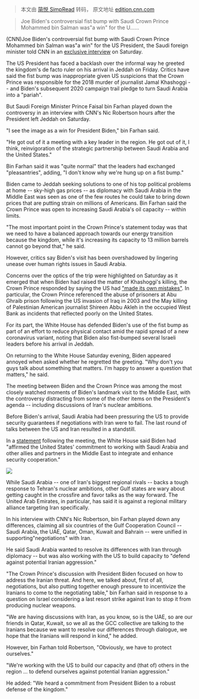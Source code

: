 > 本文由 [简悦 SimpRead](http://ksria.com/simpread/) 转码， 原文地址 [edition.cnn.com](https://edition.cnn.com/2022/07/17/middleeast/fist-bump-mbs-biden-saudi-foreign-minister-exclusive-interview-intl-hnk/index.html)

> Joe Biden's controversial fist bump with Saudi Crown Prince Mohammed bin Salman was"a win" for the U......

(CNN)Joe Biden's controversial fist bump with Saudi Crown Prince Mohammed bin Salman was"a win" for the US President, the Saudi foreign minister told CNN in an [exclusive interview](https://www.cnn.com/videos/world/2022/07/17/saudi-arabia-biden-fist-bump-robertson-sot-intv-vpx.cnn) on Saturday.

The US President has faced a backlash over the informal way he greeted the kingdom's de facto ruler on his arrival in Jeddah on Friday. Critics have said the fist bump was inappropriate given US suspicions that the Crown Prince was responsible for the 2018 murder of journalist Jamal Khashoggi -- and Biden's subsequent 2020 campaign trail pledge to turn Saudi Arabia into a "pariah".

But Saudi Foreign Minister Prince Faisal bin Farhan played down the controversy in an interview with CNN's Nic Robertson hours after the President left Jeddah on Saturday.

"I see the image as a win for President Biden," bin Farhan said.

"He got out of it a meeting with a key leader in the region. He got out of it, I think, reinvigoration of the strategic partnership between Saudi Arabia and the United States."

Bin Farhan said it was "quite normal" that the leaders had exchanged "pleasantries", adding, "I don't know why we're hung up on a fist bump."

Biden came to Jeddah seeking solutions to one of his top political problems at home -- sky-high gas prices -- as diplomacy with Saudi Arabia in the Middle East was seen as one of the few routes he could take to bring down prices that are putting strain on millions of Americans. Bin Farhan said the Crown Prince was open to increasing Saudi Arabia's oil capacity -- within limits.

"The most important point in the Crown Prince's statement today was that we need to have a balanced approach towards our energy transition because the kingdom, while it's increasing its capacity to 13 million barrels cannot go beyond that," he said.

However, critics say Biden's visit has been overshadowed by lingering unease over human rights issues in Saudi Arabia.

Concerns over the optics of the trip were highlighted on Saturday as it emerged that when Biden had raised the matter of Khashoggi's killing, the Crown Prince responded by saying the US had ["made its own mistakes"](https://www.cnn.com/2022/07/16/middleeast/biden-mbs-khashoggi-abu-akleh-intl/index.html). In particular, the Crown Prince referenced the abuse of prisoners at Abu Ghraib prison following the US invasion of Iraq in 2003 and the May killing of Palestinian American journalist Shireen Abbu Akleh in the occupied West Bank as incidents that reflected poorly on the United States.

For its part, the White House has defended Biden's use of the fist bump as part of an effort to reduce physical contact amid the rapid spread of a new coronavirus variant, noting that Biden also fist-bumped several Israeli leaders before his arrival in Jeddah.

On returning to the White House Saturday evening, Biden appeared annoyed when asked whether he regretted the greeting. "Why don't you guys talk about something that matters. I'm happy to answer a question that matters," he said.

The meeting between Biden and the Crown Prince was among the most closely watched moments of Biden's landmark visit to the Middle East, with the controversy distracting from some of the other items on the President's agenda -- including discussions of Iran's nuclear ambitions.

Before Biden's arrival, Saudi Arabia had been pressuring the US to provide security guarantees if negotiations with Iran were to fail. The last round of talks between the US and Iran resulted in a standstill.

In a [statement](https://www.whitehouse.gov/briefing-room/statements-releases/2022/07/15/fact-sheet-results-of-bilateral-meeting-between-the-united-states-and-the-kingdom-of-saudi-arabia/) following the meeting, the White House said Biden had "affirmed the United States' commitment to working with Saudi Arabia and other allies and partners in the Middle East to integrate and enhance security cooperation."

[![](https://cdn.cnn.com/cnnnext/dam/assets/220715041212-mime-biden-saudi-iran-large-169.jpg)](https://edition.cnn.com/2022/07/15/middleeast/biden-saudi-iran-mime-intl/index.html)

While Saudi Arabia -- one of Iran's biggest regional rivals -- backs a tough response to Tehran's nuclear ambitions, other Gulf states are wary about getting caught in the crossfire and favor talks as the way forward. The United Arab Emirates, in particular, has said it is against a regional military alliance targeting Iran specifically.

In his interview with CNN's Nic Robertson, bin Farhan played down any differences, claiming all six countries of the Gulf Cooperation Council -- Saudi Arabia, the UAE, Qatar, Oman, Kuwait and Bahrain -- were unified in supporting"negotiations" with Iran.

He said Saudi Arabia wanted to resolve its differences with Iran through diplomacy -- but was also working with the US to build capacity to "defend against potential Iranian aggression."

"The Crown Prince's discussion with President Biden focused on how to address the Iranian threat. And here, we talked about, first of all, negotiations, but also putting together enough pressure to incentivize the Iranians to come to the negotiating table," bin Farhan said in response to a question on Israel considering a last resort strike against Iran to stop it from producing nuclear weapons.

"We are having discussions with Iran, as you know, so is the UAE, so are our friends in Qatar, Kuwait, so we all as the GCC collective are talking to the Iranians because we want to resolve our differences through dialogue, we hope that the Iranians will respond in kind," he added.

However, bin Farhan told Robertson, "Obviously, we have to protect ourselves."

"We're working with the US to build our capacity and (that of) others in the region ... to defend ourselves against potential Iranian aggression."

He added: "We heard a commitment from President Biden to a robust defense of the kingdom."